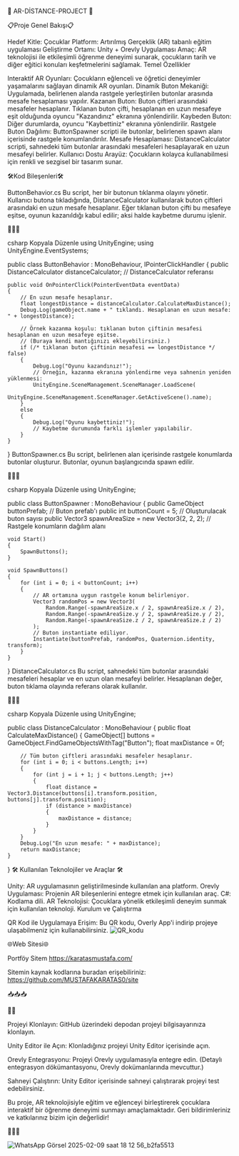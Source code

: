 🚀 AR-DİSTANCE-PROJECT 🚀

📋Proje Genel Bakışı📋

Hedef Kitle: Çocuklar
Platform: Artırılmış Gerçeklik (AR) tabanlı eğitim uygulaması
Geliştirme Ortamı: Unity + Orevly Uygulaması
Amaç: AR teknolojisi ile etkileşimli öğrenme deneyimi sunarak, çocukların tarih ve diğer eğitici konuları keşfetmelerini sağlamak.
Temel Özellikler

Interaktif AR Oyunları: Çocukların eğlenceli ve öğretici deneyimler yaşamalarını sağlayan dinamik AR oyunları.
Dinamik Buton Mekaniği: Uygulamada, belirlenen alanda rastgele yerleştirilen butonlar arasında mesafe hesaplaması yapılır.
Kazanan Buton: Buton çiftleri arasındaki mesafeler hesaplanır. Tıklanan buton çifti, hesaplanan en uzun mesafeye eşit olduğunda oyuncu "Kazandınız" ekranına yönlendirilir.
Kaybeden Buton: Diğer durumlarda, oyuncu "Kaybettiniz" ekranına yönlendirilir.
Rastgele Buton Dağılımı: ButtonSpawner scripti ile butonlar, belirlenen spawn alanı içerisinde rastgele konumlandırılır.
Mesafe Hesaplaması: DistanceCalculator scripti, sahnedeki tüm butonlar arasındaki mesafeleri hesaplayarak en uzun mesafeyi belirler.
Kullanıcı Dostu Arayüz: Çocukların kolayca kullanabilmesi için renkli ve sezgisel bir tasarım sunar.


🛠Kod Bileşenleri🛠

ButtonBehavior.cs
Bu script, her bir butonun tıklanma olayını yönetir. Kullanıcı butona tıkladığında, DistanceCalculator kullanılarak buton çiftleri arasındaki en uzun mesafe hesaplanır. Eğer tıklanan buton çifti bu mesafeye eşitse, oyunun kazanıldığı kabul edilir; aksi halde kaybetme durumu işlenir.

📄📄📄

csharp
Kopyala
Düzenle
using UnityEngine;
using UnityEngine.EventSystems;

public class ButtonBehavior : MonoBehaviour, IPointerClickHandler
{
    public DistanceCalculator distanceCalculator;  // DistanceCalculator referansı

    public void OnPointerClick(PointerEventData eventData)
    {
        // En uzun mesafe hesaplanır.
        float longestDistance = distanceCalculator.CalculateMaxDistance();
        Debug.Log(gameObject.name + " tıklandı. Hesaplanan en uzun mesafe: " + longestDistance);
        
        // Örnek kazanma koşulu: tıklanan buton çiftinin mesafesi hesaplanan en uzun mesafeye eşitse.
        // (Buraya kendi mantığınızı ekleyebilirsiniz.)
        if (/* tıklanan buton çiftinin mesafesi == longestDistance */ false)
        {
            Debug.Log("Oyunu kazandınız!");
            // Örneğin, kazanma ekranına yönlendirme veya sahnenin yeniden yüklenmesi:
            UnityEngine.SceneManagement.SceneManager.LoadScene(
                UnityEngine.SceneManagement.SceneManager.GetActiveScene().name);
        }
        else
        {
            Debug.Log("Oyunu kaybettiniz!");
            // Kaybetme durumunda farklı işlemler yapılabilir.
        }
    }
}
ButtonSpawner.cs
Bu script, belirlenen alan içerisinde rastgele konumlarda butonlar oluşturur. Butonlar, oyunun başlangıcında spawn edilir.

📄📄📄

csharp
Kopyala
Düzenle
using UnityEngine;

public class ButtonSpawner : MonoBehaviour
{
    public GameObject buttonPrefab;      // Buton prefab'ı
    public int buttonCount = 5;            // Oluşturulacak buton sayısı
    public Vector3 spawnAreaSize = new Vector3(2, 2, 2);  // Rastgele konumların dağılım alanı

    void Start()
    {
        SpawnButtons();
    }

    void SpawnButtons()
    {
        for (int i = 0; i < buttonCount; i++)
        {
            // AR ortamına uygun rastgele konum belirleniyor.
            Vector3 randomPos = new Vector3(
                Random.Range(-spawnAreaSize.x / 2, spawnAreaSize.x / 2),
                Random.Range(-spawnAreaSize.y / 2, spawnAreaSize.y / 2),
                Random.Range(-spawnAreaSize.z / 2, spawnAreaSize.z / 2)
            );
            // Buton instantiate ediliyor.
            Instantiate(buttonPrefab, randomPos, Quaternion.identity, transform);
        }
    }
}
DistanceCalculator.cs
Bu script, sahnedeki tüm butonlar arasındaki mesafeleri hesaplar ve en uzun olan mesafeyi belirler. Hesaplanan değer, buton tıklama olayında referans olarak kullanılır.

📄📄📄

csharp
Kopyala
Düzenle
using UnityEngine;

public class DistanceCalculator : MonoBehaviour
{
    public float CalculateMaxDistance()
    {
        GameObject[] buttons = GameObject.FindGameObjectsWithTag("Button");
        float maxDistance = 0f;

        // Tüm buton çiftleri arasındaki mesafeler hesaplanır.
        for (int i = 0; i < buttons.Length; i++)
        {
            for (int j = i + 1; j < buttons.Length; j++)
            {
                float distance = Vector3.Distance(buttons[i].transform.position, buttons[j].transform.position);
                if (distance > maxDistance)
                {
                    maxDistance = distance;
                }
            }
        }
        Debug.Log("En uzun mesafe: " + maxDistance);
        return maxDistance;
    }
}
🛠 Kullanılan Teknolojiler ve Araçlar 🛠

Unity: AR uygulamasının geliştirilmesinde kullanılan ana platform.
Orevly Uygulaması: Projenin AR bileşenlerini entegre etmek için kullanılan araç.
C#: Kodlama dili.
AR Teknolojisi: Çocuklara yönelik etkileşimli deneyim sunmak için kullanılan teknoloji.
Kurulum ve Çalıştırma

QR Kod ile Uygulamaya Erişim:
Bu QR kodu, Overly App'i indirip projeye ulaşabilmeniz için kullanabilirsiniz.
![QR_kodu](https://github.com/user-attachments/assets/db642dbc-3eca-4880-949b-6c278d5a18f3)



🌐Web Sitesi🌐

Portföy Sitem  https://karatasmustafa.com/

Sitemin kaynak kodlarına buradan erişebiliriniz: https://github.com/MUSTAFAKARATAS0/site

📥📥📥

🎥🎥

Projeyi Klonlayın:
GitHub üzerindeki depodan projeyi bilgisayarınıza klonlayın.

Unity Editor ile Açın:
Klonladığınız projeyi Unity Editor içerisinde açın.

Orevly Entegrasyonu:
Projeyi Orevly uygulamasıyla entegre edin. (Detaylı entegrasyon dökümantasyonu, Orevly dokümanlarında mevcuttur.)

Sahneyi Çalıştırın:
Unity Editor içerisinde sahneyi çalıştırarak projeyi test edebilirsiniz.

Bu proje, AR teknolojisiyle eğitim ve eğlenceyi birleştirerek çocuklara interaktif bir öğrenme deneyimi sunmayı amaçlamaktadır. Geri bildirimleriniz ve katkılarınız bizim için değerlidir!

📄📄📄

![WhatsApp Görsel 2025-02-09 saat 18 12 56_b2fa5513](https://github.com/user-attachments/assets/df68c8c8-0e85-45c5-b650-fc343178f27f)

